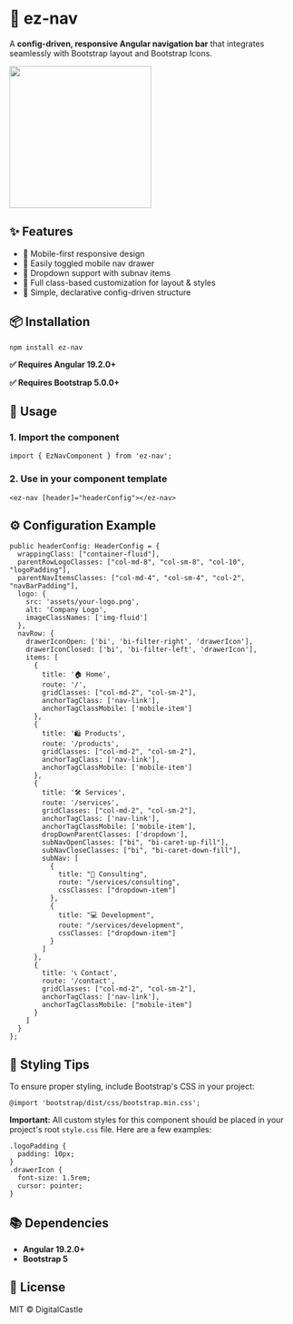 <!DOCTYPE html>
<html lang="en">
<head>
  <meta charset="UTF-8" />
  <meta name="viewport" content="width=device-width, initial-scale=1.0"/>
  
</head>
<body>

  <h1>🧭 ez-nav</h1>
  <p>
    A <strong>config-driven, responsive Angular navigation bar</strong> that integrates seamlessly with Bootstrap layout and Bootstrap Icons.
  </p>

  <img width="250" height="250" src="https://github.com/user-attachments/assets/b4d760ec-2d98-48f9-859c-7ac14e4dba19"/>

  <h2>✨ Features</h2>
  <ul>
    <li>📱 Mobile-first responsive design</li>
    <li>🧩 Easily toggled mobile nav drawer</li>
    <li>🔽 Dropdown support with subnav items</li>
    <li>🎨 Full class-based customization for layout & styles</li>
    <li>🧠 Simple, declarative config-driven structure</li>
  </ul>

  <h2>📦 Installation</h2>
  <pre><code>npm install ez-nav</code></pre>
  <p><strong>✅ Requires Angular 19.2.0+</strong><br>
  <p><strong>✅ Requires Bootstrap 5.0.0+ </strong><br>

  <h2>🚀 Usage</h2>

  <h3>1. Import the component</h3>
  <pre><code>import { EzNavComponent } from 'ez-nav';</code></pre>

  <h3>2. Use in your component template</h3>
  <pre><code>&lt;ez-nav [header]="headerConfig"&gt;&lt;/ez-nav&gt;</code></pre>

  <h2>⚙️ Configuration Example</h2>
  <pre><code>public headerConfig: HeaderConfig = {
  wrappingClass: ["container-fluid"],
  parentRowLogoClasses: ["col-md-8", "col-sm-8", "col-10", "logoPadding"],
  parentNavItemsClasses: ["col-md-4", "col-sm-4", "col-2", "navBarPadding"],
  logo: {
    src: 'assets/your-logo.png',
    alt: 'Company Logo',
    imageClassNames: ['img-fluid']
  },
  navRow: {
    drawerIconOpen: ['bi', 'bi-filter-right', 'drawerIcon'],
    drawerIconClosed: ['bi', 'bi-filter-left', 'drawerIcon'],
    items: [
      {
        title: '🏠 Home',
        route: '/',
        gridClasses: ["col-md-2", "col-sm-2"],
        anchorTagClass: ['nav-link'],
        anchorTagClassMobile: ['mobile-item']
      },
      {
        title: '🛍️ Products',
        route: '/products',
        gridClasses: ["col-md-2", "col-sm-2"],
        anchorTagClass: ['nav-link'],
        anchorTagClassMobile: ['mobile-item']
      },
      {
        title: '🛠️ Services',
        route: '/services',
        gridClasses: ["col-md-2", "col-sm-2"],
        anchorTagClass: ['nav-link'],
        anchorTagClassMobile: ['mobile-item'],
        dropDownParentClasses: ['dropdown'],
        subNavOpenClasses: ["bi", "bi-caret-up-fill"],
        subNavCloseClasses: ["bi", "bi-caret-down-fill"],
        subNav: [
          {
            title: "💬 Consulting",
            route: "/services/consulting",
            cssClasses: ["dropdown-item"]
          },
          {
            title: "💻 Development",
            route: "/services/development",
            cssClasses: ["dropdown-item"]
          }
        ]
      },
      {
        title: '📞 Contact',
        route: '/contact',
        gridClasses: ["col-md-2", "col-sm-2"],
        anchorTagClass: ['nav-link'],
        anchorTagClassMobile: ["mobile-item"]
      }
    ]
  }
};</code></pre>

  <h2>🎨 Styling Tips</h2>
  <p>To ensure proper styling, include Bootstrap's CSS in your project:</p>
  <pre><code>@import 'bootstrap/dist/css/bootstrap.min.css';
</code></pre>
  <p>
  <strong>Important:</strong>  All custom styles for this component should be placed in your project's root <code>style.css</code> file.  Here are a few examples:
  </p>
  <pre><code>.logoPadding {
  padding: 10px;
}
.drawerIcon {
  font-size: 1.5rem;
  cursor: pointer;
}
</code></pre>

  <h2>📚 Dependencies</h2>
  <ul>
    <li><strong>Angular 19.2.0+</strong></li>
    <li><strong> Bootstrap 5 </strong></li>
  </ul>

  <h2>📜 License</h2>
  <p>MIT © DigitalCastle</p>

</body>
</html>
